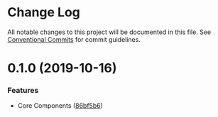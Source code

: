 # Change Log

All notable changes to this project will be documented in this file.
See [Conventional Commits](https://conventionalcommits.org) for commit guidelines.

# 0.1.0 (2019-10-16)


### Features

* Core Components ([86bf5b6](https://github.com/getholo/stream/commit/86bf5b62d08181947ab453f7ee302ae417b77f58))
